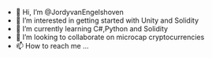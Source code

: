 - 👋 Hi, I’m @JordyvanEngelshoven
- 👀 I’m interested in getting started with Unity and Solidity
- 🌱 I’m currently learning C#,Python and Solidity
- 💞️ I’m looking to collaborate on microcap cryptocurrencies
- 📫 How to reach me ...

<!---
JordyvanEngelshoven/JordyvanEngelshoven is a ✨ special ✨ repository because its `README.md` (this file) appears on your GitHub profile.
You can click the Preview link to take a look at your changes.
--->
